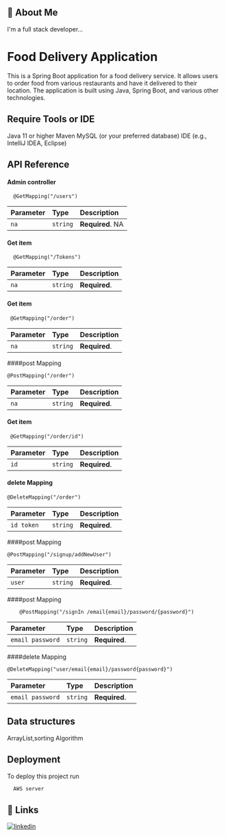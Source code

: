 
## 🚀 About Me
I'm a full stack developer...


# Food Delivery Application

This is a Spring Boot application for a food delivery service. It allows users to order food from various restaurants and have it delivered to their location. The application is built using Java, Spring Boot, and various other technologies.


## Require  Tools or IDE
Java 11 or higher
Maven
MySQL (or your preferred database)
IDE (e.g., IntelliJ IDEA, Eclipse)
## API Reference

#### Admin controller

```http
  @GetMapping("/users")
```

| Parameter | Type     | Description                |
| :-------- | :------- | :------------------------- |
| `na` | `string` | **Required**. NA |

#### Get item

```http
  @GetMapping("/Tokens")
```

| Parameter | Type     | Description                       |
| :-------- | :------- | :-------------------------------- |
| `na`      | `string` | **Required**.  |na

#### Get item

```http
 @GetMapping("/order")
```

| Parameter | Type     | Description                       |
| :-------- | :------- | :-------------------------------- |
| `na`      | `string` | **Required**.  |na


####post Mapping
```http
@PostMapping("/order")
```

| Parameter | Type     | Description                       |
| :-------- | :------- | :-------------------------------- |
| `na`      | `string` | **Required**.  |na

#### Get item

```http
 @GetMapping("/order/id")
```

| Parameter | Type     | Description                       |
| :-------- | :------- | :-------------------------------- |
| `id`      | `string` | **Required**.  |id

#### delete Mapping

```http
@DeleteMapping("/order")
```

| Parameter | Type     | Description                       |
| :-------- | :------- | :-------------------------------- |
| `id token`      | `string` | **Required**.  |id, token

####post Mapping
```http
@PostMapping("/signup/addNewUser")
```

| Parameter | Type     | Description                       |
| :-------- | :------- | :-------------------------------- |
| `user`      | `string` | **Required**.  |user


####post Mapping
```http
    @PostMapping("/signIn /email{email}/password/{password}")
```

| Parameter | Type     | Description                       |
| :-------- | :------- | :-------------------------------- |
| `email password`      | `string` | **Required**.  |email, password



####delete Mapping
```http
@DeleteMapping("user/email{email}/password{password}")
```

| Parameter | Type     | Description                       |
| :-------- | :------- | :-------------------------------- |
| `email password`      | `string` | **Required**.  |email, password



## Data structures
ArrayList,sorting Algorithm
## Deployment

To deploy this project run

```bash
  AWS server
```


## 🔗 Links

[![linkedin](https://img.shields.io/badge/linkedin-0A66C2?style=for-the-badge&logo=linkedin&logoColor=white)](https://www.linkedin.com/in/deepak-kumar-01b417214/)


